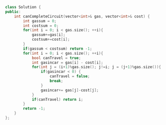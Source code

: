 <!--
 * @Author: your name
 * @Date: 2020-11-18 13:08:14
 * @LastEditTime: 2020-11-18 13:08:25
 * @LastEditors: Please set LastEditors
 * @Description: In User Settings Edit
 * @FilePath: /projects/leetcode/134. 加油站.md
-->
```c++
class Solution {
public:
    int canCompleteCircuit(vector<int>& gas, vector<int>& cost) {
        int gassum = 0;
        int costsum = 0;
        for(int i = 0; i < gas.size(); ++i){
            gassum+=gas[i];
            costsum+=cost[i];
        }
        if(gassum < costsum) return -1;
        for(int i = 0; i < gas.size(); ++i){
            bool canTravel = true;
            int gasincar = gas[i] - cost[i];
            for(int j = (i+1)%gas.size(); j!=i; j = (j+1)%gas.size()){
                if(gasincar < 0) {
                    canTravel = false;
                    break;
                }
                gasincar+= gas[j]-cost[j];
            }
            if(canTravel) return i;
        }
        return -1;
    }
};
```